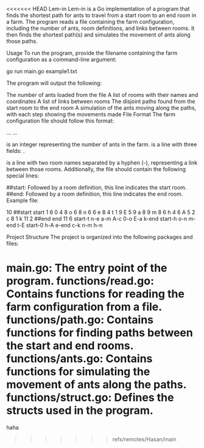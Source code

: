 <<<<<<< HEAD
Lem-in
Lem-in is a Go implementation of a program that finds the shortest path for ants to travel from a start room to an end room in a farm. The program reads a file containing the farm configuration, including the number of ants, room definitions, and links between rooms. It then finds the shortest path(s) and simulates the movement of ants along those paths.

Usage
To run the program, provide the filename containing the farm configuration as a command-line argument:

go run main.go example1.txt



The program will output the following:

The number of ants loaded from the file
A list of rooms with their names and coordinates
A list of links between rooms
The disjoint paths found from the start room to the end room
A simulation of the ants moving along the paths, with each step showing the movements made
File Format
The farm configuration file should follow this format:

<number of ants>
<room definition>
...
<room definition>
<link definition>
...
<link definition>



<number of ants> is an integer representing the number of ants in the farm.
<room definition> is a line with three fields: <room name> <x coordinate> <y coordinate>.
<link definition> is a line with two room names separated by a hyphen (-), representing a link between those rooms.
Additionally, the file should contain the following special lines:

##start: Followed by a room definition, this line indicates the start room.
##end: Followed by a room definition, this line indicates the end room.
Example file:

10
##start
start 1 6
0 4 8
o 6 8
n 6 6
e 8 4
t 1 9
E 5 9
a 8 9
m 8 6
h 4 6
A 5 2
c 8 1
k 11 2
##end
end 11 6
start-t
n-e
a-m
A-c
0-o
E-a
k-end
start-h
o-n
m-end
t-E
start-0
h-A
e-end
c-k
n-m
h-n



Project Structure
The project is organized into the following packages and files:

main.go: The entry point of the program.
functions/read.go: Contains functions for reading the farm configuration from a file.
functions/path.go: Contains functions for finding paths between the start and end rooms.
functions/ants.go: Contains functions for simulating the movement of ants along the paths.
functions/struct.go: Defines the structs used in the program.
=======
haha
>>>>>>> refs/remotes/Hasan/main
